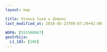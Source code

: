 ```yaml
---
layout: map

title: Vinova loza u Zemunu
last_modified_at: 2018-05-23T08:07:29+02:00

WDPA: [555588967]
geoSrbija:
  L1_183: [186]
---
```

